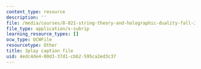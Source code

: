 ```yaml
---
content_type: resource
description: ''
file: /media/courses/8-821-string-theory-and-holographic-duality-fall-2014/4edc4de400d337d1cbb2595ca2ed3c37_1LEYgS8Wzsk.srt
file_type: application/x-subrip
learning_resource_types: []
ocw_type: OCWFile
resourcetype: Other
title: 3play caption file
uid: 4edc4de4-00d3-37d1-cbb2-595ca2ed3c37
---
```

